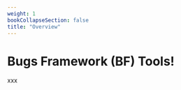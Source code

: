 ```yaml
---
weight: 1
bookCollapseSection: false
title: "Overview"
---
```

# Bugs Framework (BF) Tools!

xxx


<!--{{< button href="https://forms.gle/WUnrHcuZEZ9431hv8" >}}Register Here{{< /button >}}-->
